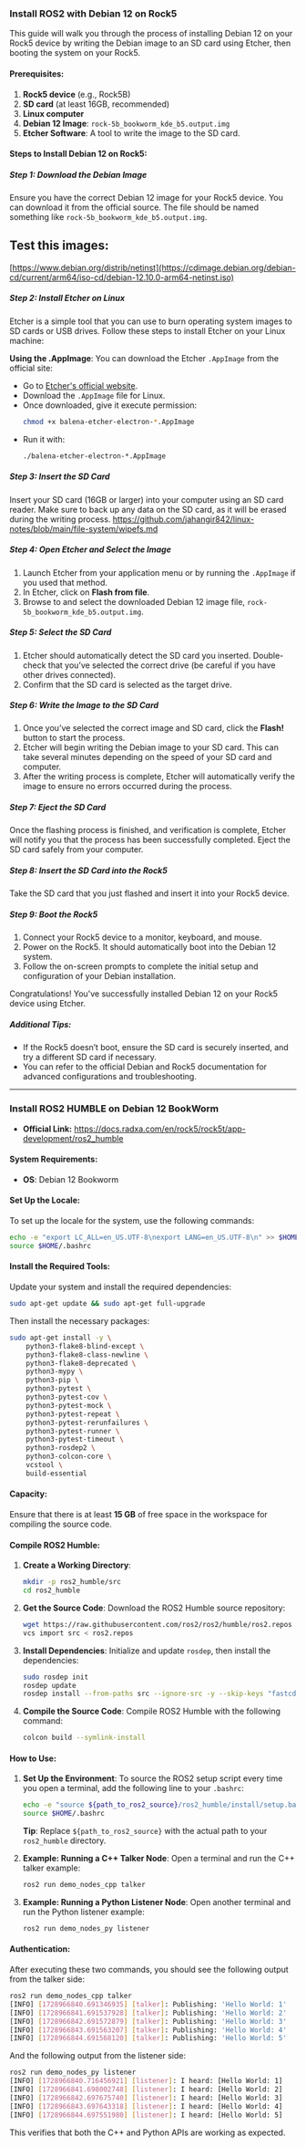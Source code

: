 ### Install ROS2 with Debian 12 on Rock5

This guide will walk you through the process of installing Debian 12 on your Rock5 device by writing the Debian image to an SD card using Etcher, then booting the system on your Rock5.

#### Prerequisites:
1. **Rock5 device** (e.g., Rock5B)
2. **SD card** (at least 16GB, recommended)
3. **Linux computer**
4. **Debian 12 Image**: `rock-5b_bookworm_kde_b5.output.img`
5. **Etcher Software**: A tool to write the image to the SD card.

#### Steps to Install Debian 12 on Rock5:

##### Step 1: Download the Debian Image
Ensure you have the correct Debian 12 image for your Rock5 device. You can download it from the official source. The file should be named something like `rock-5b_bookworm_kde_b5.output.img`.

## Test this images:
[https://www.debian.org/distrib/netinst](https://cdimage.debian.org/debian-cd/current/arm64/iso-cd/debian-12.10.0-arm64-netinst.iso)

##### Step 2: Install Etcher on Linux
Etcher is a simple tool that you can use to burn operating system images to SD cards or USB drives. Follow these steps to install Etcher on your Linux machine:

**Using the .AppImage**:
   You can download the Etcher `.AppImage` from the official site:
   - Go to [Etcher's official website](https://www.balena.io/etcher/).
   - Download the `.AppImage` file for Linux.
   - Once downloaded, give it execute permission:
     ```bash
     chmod +x balena-etcher-electron-*.AppImage
     ```
   - Run it with:
     ```bash
     ./balena-etcher-electron-*.AppImage
     ```

##### Step 3: Insert the SD Card
Insert your SD card (16GB or larger) into your computer using an SD card reader. Make sure to back up any data on the SD card, as it will be erased during the writing process. https://github.com/jahangir842/linux-notes/blob/main/file-system/wipefs.md

##### Step 4: Open Etcher and Select the Image
1. Launch Etcher from your application menu or by running the `.AppImage` if you used that method.
2. In Etcher, click on **Flash from file**.
3. Browse to and select the downloaded Debian 12 image file, `rock-5b_bookworm_kde_b5.output.img`.

##### Step 5: Select the SD Card
1. Etcher should automatically detect the SD card you inserted. Double-check that you’ve selected the correct drive (be careful if you have other drives connected).
2. Confirm that the SD card is selected as the target drive.

##### Step 6: Write the Image to the SD Card
1. Once you’ve selected the correct image and SD card, click the **Flash!** button to start the process.
2. Etcher will begin writing the Debian image to your SD card. This can take several minutes depending on the speed of your SD card and computer.
3. After the writing process is complete, Etcher will automatically verify the image to ensure no errors occurred during the process.

##### Step 7: Eject the SD Card
Once the flashing process is finished, and verification is complete, Etcher will notify you that the process has been successfully completed. Eject the SD card safely from your computer.

##### Step 8: Insert the SD Card into the Rock5
Take the SD card that you just flashed and insert it into your Rock5 device.

##### Step 9: Boot the Rock5
1. Connect your Rock5 device to a monitor, keyboard, and mouse.
2. Power on the Rock5. It should automatically boot into the Debian 12 system.
3. Follow the on-screen prompts to complete the initial setup and configuration of your Debian installation.

Congratulations! You've successfully installed Debian 12 on your Rock5 device using Etcher.

##### Additional Tips:
- If the Rock5 doesn’t boot, ensure the SD card is securely inserted, and try a different SD card if necessary.
- You can refer to the official Debian and Rock5 documentation for advanced configurations and troubleshooting. 

---

### Install ROS2 HUMBLE on Debian 12 BookWorm
- **Official Link:** https://docs.radxa.com/en/rock5/rock5t/app-development/ros2_humble

#### System Requirements:
- **OS**: Debian 12 Bookworm

#### Set Up the Locale:
To set up the locale for the system, use the following commands:

```bash
echo -e "export LC_ALL=en_US.UTF-8\nexport LANG=en_US.UTF-8\n" >> $HOME/.bashrc
source $HOME/.bashrc
```

#### Install the Required Tools:
Update your system and install the required dependencies:

```bash
sudo apt-get update && sudo apt-get full-upgrade
```

Then install the necessary packages:

```bash
sudo apt-get install -y \
    python3-flake8-blind-except \
    python3-flake8-class-newline \
    python3-flake8-deprecated \
    python3-mypy \
    python3-pip \
    python3-pytest \
    python3-pytest-cov \
    python3-pytest-mock \
    python3-pytest-repeat \
    python3-pytest-rerunfailures \
    python3-pytest-runner \
    python3-pytest-timeout \
    python3-rosdep2 \
    python3-colcon-core \
    vcstool \
    build-essential
```

#### Capacity:
Ensure that there is at least **15 GB** of free space in the workspace for compiling the source code.

#### Compile ROS2 Humble:

1. **Create a Working Directory**:
   ```bash
   mkdir -p ros2_humble/src
   cd ros2_humble
   ```

2. **Get the Source Code**:
   Download the ROS2 Humble source repository:

   ```bash
   wget https://raw.githubusercontent.com/ros2/ros2/humble/ros2.repos
   vcs import src < ros2.repos
   ```

3. **Install Dependencies**:
   Initialize and update `rosdep`, then install the dependencies:

   ```bash
   sudo rosdep init
   rosdep update
   rosdep install --from-paths src --ignore-src -y --skip-keys "fastcdr rti-connext-dds-6.0.1 urdfdom_headers python3-vcstool"
   ```

4. **Compile the Source Code**:
   Compile ROS2 Humble with the following command:

   ```bash
   colcon build --symlink-install
   ```

#### How to Use:

1. **Set Up the Environment**:
   To source the ROS2 setup script every time you open a terminal, add the following line to your `.bashrc`:

   ```bash
   echo -e "source ${path_to_ros2_source}/ros2_humble/install/setup.bash" >> $HOME/.bashrc
   source $HOME/.bashrc
   ```

   **Tip**: Replace `${path_to_ros2_source}` with the actual path to your `ros2_humble` directory.

2. **Example: Running a C++ Talker Node**:
   Open a terminal and run the C++ talker example:

   ```bash
   ros2 run demo_nodes_cpp talker
   ```

3. **Example: Running a Python Listener Node**:
   Open another terminal and run the Python listener example:

   ```bash
   ros2 run demo_nodes_py listener
   ```

#### Authentication:
After executing these two commands, you should see the following output from the talker side:

```bash
ros2 run demo_nodes_cpp talker
[INFO] [1728966840.691346935] [talker]: Publishing: 'Hello World: 1'
[INFO] [1728966841.691537928] [talker]: Publishing: 'Hello World: 2'
[INFO] [1728966842.691572879] [talker]: Publishing: 'Hello World: 3'
[INFO] [1728966843.691563207] [talker]: Publishing: 'Hello World: 4'
[INFO] [1728966844.691568120] [talker]: Publishing: 'Hello World: 5'
```

And the following output from the listener side:

```bash
ros2 run demo_nodes_py listener
[INFO] [1728966840.716456921] [listener]: I heard: [Hello World: 1]
[INFO] [1728966841.698002748] [listener]: I heard: [Hello World: 2]
[INFO] [1728966842.697675740] [listener]: I heard: [Hello World: 3]
[INFO] [1728966843.697643318] [listener]: I heard: [Hello World: 4]
[INFO] [1728966844.697551980] [listener]: I heard: [Hello World: 5]
```

This verifies that both the C++ and Python APIs are working as expected.
